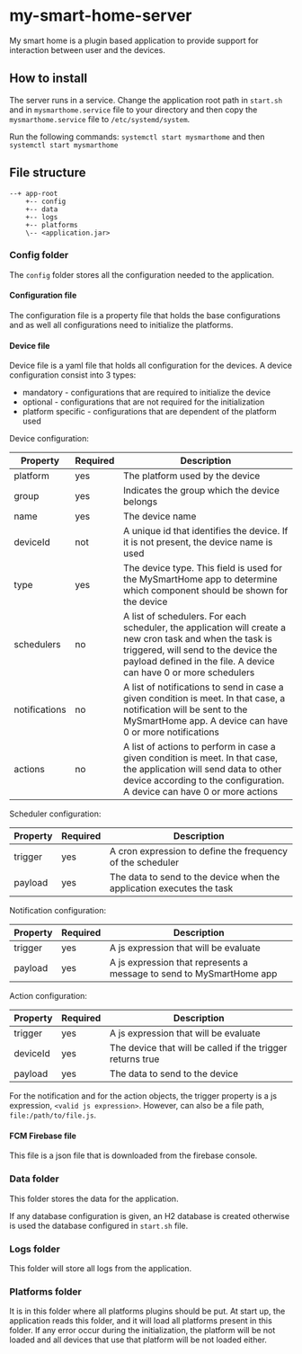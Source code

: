 # my-smart-home-server
My smart home is a plugin based application to provide support for interaction between user and the devices.

## How to install
The server runs in a service. Change the application root path in `start.sh` and in `mysmarthome.service` file to your directory and then copy the `mysmarthome.service` file to `/etc/systemd/system`.

Run the following commands: `systemctl start mysmarthome` and then `systemctl start mysmarthome`

## File structure
```
--+ app-root
    +-- config
    +-- data
    +-- logs
    +-- platforms
    \-- <application.jar>
```

### Config folder
The `config` folder stores all the configuration needed to the application.

#### Configuration file
The configuration file is a property file that holds the base configurations and as well all configurations need to initialize the platforms.

#### Device file
Device file is a yaml file that holds all configuration for the devices. A device configuration consist into 3 types:
* mandatory - configurations that are required to initialize the device
* optional - configurations that are not required for the initialization
* platform specific - configurations that are dependent of the platform used

Device configuration:

| Property      | Required | Description |
| ----------- | ----------- | ---- |
| platform | yes | The platform used by the device |
| group      | yes       | Indicates the group which the device belongs |
| name   | yes      |  The device name |
| deviceId   | not        |  A unique id that identifies the device. If it is not present, the device name is used |
| type   | yes        |  The device type. This field is used for the MySmartHome app to determine which component should be shown for the device |
| schedulers   | no        |  A list of schedulers. For each scheduler, the application will create a new cron task and when the task is triggered, will send to the device the payload defined in the file. A device can have 0 or more schedulers  |
| notifications   | no        |  A list of notifications to send in case a given condition is meet. In that case, a notification will be sent to the MySmartHome app. A device can have 0 or more notifications  |
| actions   | no        |  A list of actions to perform in case a given condition is meet. In that case, the application will send data to other device according to the configuration. A device can have 0 or more actions  |


Scheduler configuration:

| Property      | Required | Description |
| ----------- | ----------- | ---- |
| trigger | yes | A cron expression to define the frequency of the scheduler |
|  payload      | yes       | The data to send to the device when the application executes the task |

Notification configuration:

| Property      | Required | Description |
| ----------- | ----------- | ---- |
| trigger | yes | A js expression that will be evaluate |
|  payload      | yes       | A js expression that represents a message to send to MySmartHome app |


Action configuration:

| Property      | Required | Description |
| ----------- | ----------- | ---- |
| trigger | yes | A js expression that will be evaluate |
| deviceId | yes | The device that will be called if the trigger returns true |
|  payload      | yes       | The data to send to the device |

For the notification and for the action objects, the trigger property is a js expression, `<valid js expression>`. However, can also be a file path, `file:/path/to/file.js`.

#### FCM Firebase file
This file is a json file that is downloaded from the firebase console. 

### Data folder
This folder stores the data for the application.

If any database configuration is given, an H2 database is created otherwise is used the database configured in `start.sh` file.

### Logs folder
This folder will store all logs from the application.

### Platforms folder
It is in this folder where all platforms plugins should be put. At start up, the application reads this folder, and it will load all platforms present in this folder. If any error occur during the initialization, the platform will be not loaded and all devices that use that platform will be not loaded either.  